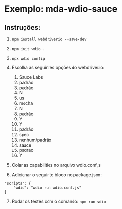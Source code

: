 # Exemplo: mda-wdio-sauce

## Instruções:

1. `npm install webdriverio --save-dev`

2. `npm init wdio .`

3. `npx wdio config` 

4. Escolha as seguintes opções do webdriver.io:
    1. Sauce Labs
    2. padrão
    3. padrão
    4. N
    5. us
    6. mocha
    7. N
    8. padrão
    9. Y
    10. Y
    11. padrão
    12. spec
    13. nenhum/padrão
    14. sauce
    15. padrão
    16. Y

5. Colar as capabilities no arquivo wdio.conf.js

6. Adicionar o seguinte bloco no package.json:
```
"scripts": {
    "wdio": "wdio run wdio.conf.js"
}
```

7. Rodar os testes com o comando: `npm run wdio`